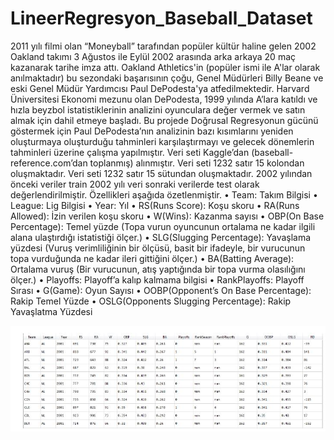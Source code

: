# LineerRegresyon_Baseball_Dataset
2011 yılı filmi olan “Moneyball” tarafından popüler kültür haline gelen 2002 Oakland takımı 3 Ağustos ile Eylül 2002 arasında arka arkaya 20 maç kazanarak tarihe imza attı.
Oakland Athletics'in (popüler ismi ile A'lar olarak anılmaktadır) bu sezondaki başarısının çoğu, Genel Müdürleri Billy Beane ve eski Genel Müdür Yardımcısı Paul DePodesta'ya atfedilmektedir.
Harvard Üniversitesi Ekonomi mezunu olan DePodesta, 1999 yılında A’lara katıldı ve hızla beyzbol istatistiklerinin analizini oyunculara değer vermek ve satın almak için dahil etmeye başladı.
Bu projede Doğrusal Regresyonun gücünü göstermek için Paul DePodesta’nın analizinin bazı kısımlarını yeniden oluşturmaya oluşturduğu tahminleri karşılaştırmayı ve gelecek dönemlerin tahminleri üzerine çalışma yapılmıştır.
Veri seti Kaggle’dan (baseball-reference.com’dan toplanmış) alınmıştır. Veri seti 1232 satır 15 kolondan oluşmaktadır. Veri seti 1232 satır 15 sütundan oluşmaktadır. 2002 yılından önceki veriler train 2002 yılı veri sonraki verilerde test olarak değerlendirilmiştir.
Özellikleri aşağıda özetlenmiştir.
•	Team: Takım Bilgisi
•	League: Lig Bilgisi
•	Year: Yıl
•	RS(Runs Score): Koşu skoru
•	RA(Runs Allowed): İzin verilen koşu skoru
•	W(Wins): Kazanma sayısı
•	OBP(On Base Percentage): Temel yüzde (Topa vurun oyuncunun ortalama ne kadar ilgili alana ulaştırdığı istatistiği ölçer.)
•	SLG(Slugging Percentage): Yavaşlama yüzdesi (Vuruş verimliliğinin bir ölçüsü, basit bir ifadeyle, bir vurucunun topa vurduğunda ne kadar ileri gittiğini ölçer.)
•	BA(Batting Average): Ortalama vuruş (Bir vurucunun, atış yaptığında bir topa vurma olasılığını ölçer.)
•	Playoffs: Playoff’a kalıp kalmama bilgisi
•	RankPlayoffs:  Playoff Sırası
•	G(Game): Oyun Sayısı
•	OOBP(Opponent’s On Base Percentage):  Rakip Temel Yüzde
•	OSLG(Opponents Slugging Percentage): Rakip Yavaşlatma Yüzdesi

![metin](https://github.com/furkanyunkul/LineerRegresyon_Baseball_Dataset/blob/main/1.JPG)
